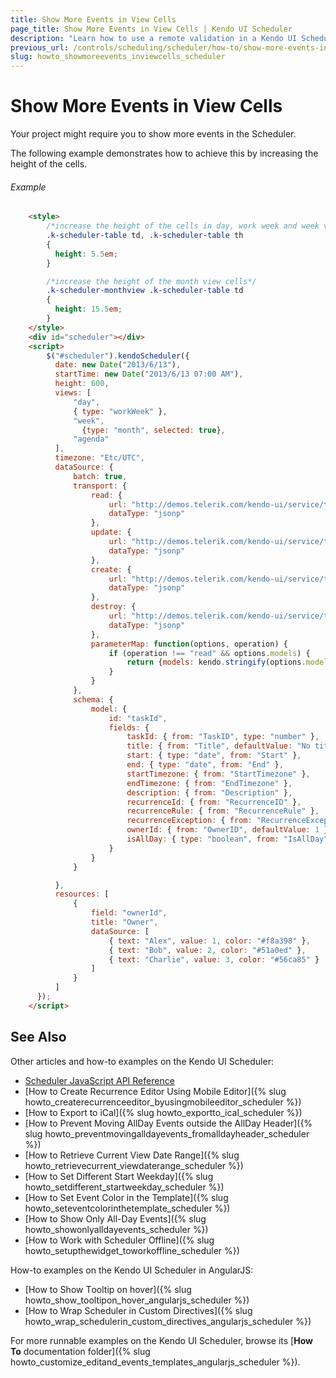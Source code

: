 ```yaml
---
title: Show More Events in View Cells
page_title: Show More Events in View Cells | Kendo UI Scheduler
description: "Learn how to use a remote validation in a Kendo UI Scheduler widget."
previous_url: /controls/scheduling/scheduler/how-to/show-more-events-in-cells
slug: howto_showmoreevents_inviewcells_scheduler
---
```


# Show More Events in View Cells

Your project might require you to show more events in the Scheduler.

The following example demonstrates how to achieve this by increasing the height of the cells.

###### Example

```html
    <style>
        /*increase the height of the cells in day, work week and week views*/
        .k-scheduler-table td, .k-scheduler-table th
        {
          height: 5.5em;
        }

        /*increase the height of the month view cells*/
        .k-scheduler-monthview .k-scheduler-table td
        {
          height: 15.5em;
        }
    </style>
    <div id="scheduler"></div>
    <script>
        $("#scheduler").kendoScheduler({
          date: new Date("2013/6/13"),
          startTime: new Date("2013/6/13 07:00 AM"),
          height: 600,
          views: [
              "day",
              { type: "workWeek" },
              "week",
                {type: "month", selected: true},
              "agenda"
          ],
          timezone: "Etc/UTC",
          dataSource: {
              batch: true,
              transport: {
                  read: {
                      url: "http://demos.telerik.com/kendo-ui/service/tasks",
                      dataType: "jsonp"
                  },
                  update: {
                      url: "http://demos.telerik.com/kendo-ui/service/tasks/update",
                      dataType: "jsonp"
                  },
                  create: {
                      url: "http://demos.telerik.com/kendo-ui/service/tasks/create",
                      dataType: "jsonp"
                  },
                  destroy: {
                      url: "http://demos.telerik.com/kendo-ui/service/tasks/destroy",
                      dataType: "jsonp"
                  },
                  parameterMap: function(options, operation) {
                      if (operation !== "read" && options.models) {
                          return {models: kendo.stringify(options.models)};
                      }
                  }
              },
              schema: {
                  model: {
                      id: "taskId",
                      fields: {
                          taskId: { from: "TaskID", type: "number" },
                          title: { from: "Title", defaultValue: "No title", validation: { required: true } },
                          start: { type: "date", from: "Start" },
                          end: { type: "date", from: "End" },
                          startTimezone: { from: "StartTimezone" },
                          endTimezone: { from: "EndTimezone" },
                          description: { from: "Description" },
                          recurrenceId: { from: "RecurrenceID" },
                          recurrenceRule: { from: "RecurrenceRule" },
                          recurrenceException: { from: "RecurrenceException" },
                          ownerId: { from: "OwnerID", defaultValue: 1 },
                          isAllDay: { type: "boolean", from: "IsAllDay" }
                      }
                  }
              }

          },
          resources: [
              {
                  field: "ownerId",
                  title: "Owner",
                  dataSource: [
                      { text: "Alex", value: 1, color: "#f8a398" },
                      { text: "Bob", value: 2, color: "#51a0ed" },
                      { text: "Charlie", value: 3, color: "#56ca85" }
                  ]
              }
          ]
      });
    </script>
```

## See Also

Other articles and how-to examples on the Kendo UI Scheduler:

* [Scheduler JavaScript API Reference](/api/javascript/ui/scheduler)
* [How to Create Recurrence Editor Using Mobile Editor]({% slug howto_createrecurrenceeditor_byusingmobileeditor_scheduler %})
* [How to Export to iCal]({% slug howto_exportto_ical_scheduler %})
* [How to Prevent Moving AllDay Events outside the AllDay Header]({% slug howto_preventmovingalldayevents_fromalldayheader_scheduler %})
* [How to Retrieve Current View Date Range]({% slug howto_retrievecurrent_viewdaterange_scheduler %})
* [How to Set Different Start Weekday]({% slug howto_setdifferent_startweekday_scheduler %})
* [How to Set Event Color in the Template]({% slug howto_seteventcolorinthetemplate_scheduler %})
* [How to Show Only All-Day Events]({% slug howto_showonlyalldayevents_scheduler %})
* [How to Work with Scheduler Offline]({% slug howto_setupthewidget_toworkoffline_scheduler %})

How-to examples on the Kendo UI Scheduler in AngularJS:

* [How to Show Тooltip on hover]({% slug howto_show_tooltipon_hover_angularjs_scheduler %})
* [How to Wrap Scheduler in Custom Directives]({% slug howto_wrap_schedulerin_custom_directives_angularjs_scheduler %})

For more runnable examples on the Kendo UI Scheduler, browse its [**How To** documentation folder]({% slug howto_customize_editand_events_templates_angularjs_scheduler %}).
